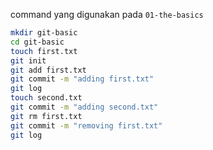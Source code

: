 command yang digunakan pada `01-the-basics`

```bash
mkdir git-basic
cd git-basic
touch first.txt
git init
git add first.txt
git commit -m "adding first.txt"
git log
touch second.txt
git commit -m "adding second.txt"
git rm first.txt
git commit -m "removing first.txt"
git log
```